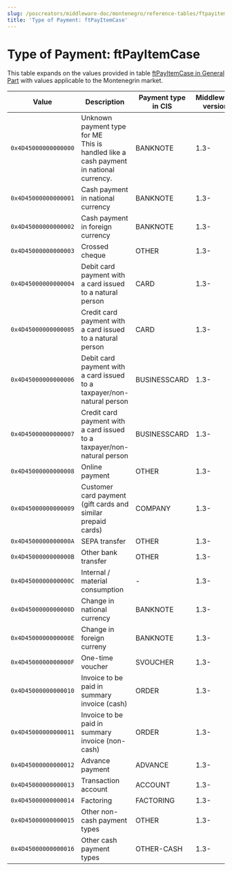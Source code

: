 ```yaml
---
slug: /poscreators/middleware-doc/montenegro/reference-tables/ftpayitemcase
title: 'Type of Payment: ftPayItemCase'
---
```


# Type of Payment: ftPayItemCase

This table expands on the values provided in table [ftPayItemCase in General Part](../../general/reference-tables/reference-tables.md#type-of-payment-ftpayitemcase) with values applicable to the Montenegrin market.

| **Value**  | **Description** | **Payment type in CIS** | **Middleware version** |
|---|---|---|---|
| `0x4D45000000000000` | Unknown payment type for ME<br />This is handled like a cash payment in national currency. | BANKNOTE | 1.3- |
| `0x4D45000000000001` | Cash payment in national currency | BANKNOTE | 1.3- |
| `0x4D45000000000002` | Cash payment in foreign currency | BANKNOTE | 1.3-  |
| `0x4D45000000000003` | Crossed cheque | OTHER | 1.3-  |
| `0x4D45000000000004` | Debit card payment with a card issued to a natural person | CARD | 1.3- |
| `0x4D45000000000005` | Credit card payment with a card issued to a natural person | CARD | 1.3- |
| `0x4D45000000000006` | Debit card payment with a card issued to a taxpayer/non-natural person | BUSINESSCARD | 1.3- |
| `0x4D45000000000007` | Credit card payment with a card issued to a taxpayer/non-natural person | BUSINESSCARD | 1.3- |
| `0x4D45000000000008` | Online payment | OTHER | 1.3- |
| `0x4D45000000000009` | Customer card payment (gift cards and similar prepaid cards) | COMPANY | 1.3- |
| `0x4D4500000000000A` | SEPA transfer   | OTHER | 1.3-  |
| `0x4D4500000000000B` | Other bank transfer | OTHER | 1.3- |
| `0x4D4500000000000C` | Internal / material consumption | - | 1.3- |
| `0x4D4500000000000D` | Change in national currency | BANKNOTE | 1.3- |
| `0x4D4500000000000E` | Change in foreign curreny | BANKNOTE | 1.3- |
| `0x4D4500000000000F` | One-time voucher | SVOUCHER | 1.3- |
| `0x4D45000000000010` | Invoice to be paid in summary invoice (cash) | ORDER | 1.3- |
| `0x4D45000000000011` | Invoice to be paid in summary invoice (non-cash) | ORDER | 1.3- |
| `0x4D45000000000012` | Advance payment | ADVANCE | 1.3- |
| `0x4D45000000000013` | Transaction account | ACCOUNT | 1.3- |
| `0x4D45000000000014` | Factoring | FACTORING | 1.3- |
| `0x4D45000000000015` | Other non-cash payment types | OTHER | 1.3- |
| `0x4D45000000000016` | Other cash payment types | OTHER-CASH | 1.3- |

